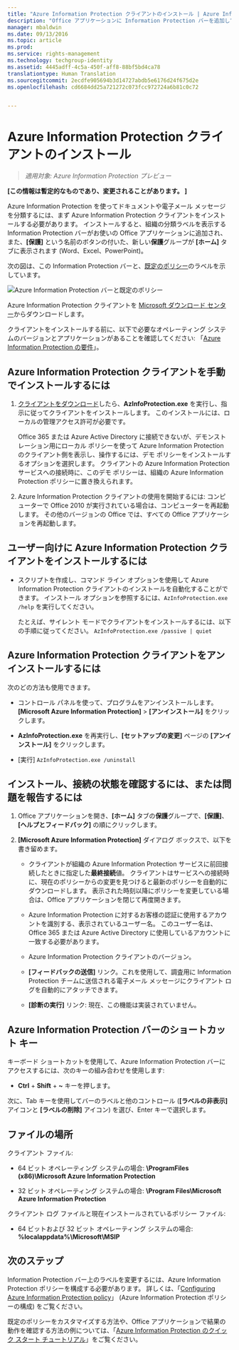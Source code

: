 ```yaml
---
title: "Azure Information Protection クライアントのインストール | Azure Information Protection"
description: "Office アプリケーションに Information Protection バーを追加して、ドキュメントや電子メールに分類ラベルを選択できるようにするクライアントのインストール手順です。"
manager: mbaldwin
ms.date: 09/13/2016
ms.topic: article
ms.prod: 
ms.service: rights-management
ms.technology: techgroup-identity
ms.assetid: 4445adff-4c5a-450f-aff8-88bf5bd4ca78
translationtype: Human Translation
ms.sourcegitcommit: 2ecdfe905694b3d14727abdb5e6176d24f675d2e
ms.openlocfilehash: cd6684dd25a721272c073fcc972724a6b81c0c72


---
```


# Azure Information Protection クライアントのインストール

>*適用対象: Azure Information Protection プレビュー*

**[この情報は暫定的なものであり、変更されることがあります。 ]**

Azure Information Protection を使ってドキュメントや電子メール メッセージを分類するには、まず Azure Information Protection クライアントをインストールする必要があります。 インストールすると、組織の分類ラベルを表示する Information Protection バーがお使いの Office アプリケーションに追加され、また、**[保護]** という名前のボタンの付いた、新しい**保護**グループが **[ホーム]** タブに表示されます (Word、Excel、PowerPoint)。

次の図は、この Information Protection バーと、[既定のポリシー](configure-policy-default.md)のラベルを示しています。

![Azure Information Protection バーと既定のポリシー](../media/info-protect-bar-default.png)

Azure Information Protection クライアントを [Microsoft ダウンロード センター](https://www.microsoft.com/en-us/download/details.aspx?id=53018)からダウンロードします。

クライアントをインストールする前に、以下で必要なオペレーティング システムのバージョンとアプリケーションがあることを確認してください: 「[Azure Information Protection の要件](requirements-azure-infoprotect.md)」。


## Azure Information Protection クライアントを手動でインストールするには

1. [クライアントをダウンロード](https://www.microsoft.com/en-us/download/details.aspx?id=53018)したら、**AzInfoProtection.exe** を実行し、指示に従ってクライアントをインストールします。 このインストールには、ローカルの管理アクセス許可が必要です。

    Office 365 または Azure Active Directory に接続できないが、デモンストレーション用にローカル ポリシーを使って Azure Information Protection のクライアント側を表示し、操作するには、デモ ポリシーをインストールするオプションを選択します。 クライアントの Azure Information Protection サービスへの接続時に、このデモ ポリシーは、組織の Azure Information Protection ポリシーに置き換えられます。 

2. Azure Information Protection クライアントの使用を開始するには: コンピューターで Office 2010 が実行されている場合は、コンピューターを再起動します。 その他のバージョンの Office では、すべての Office アプリケーションを再起動します。

## ユーザー向けに Azure Information Protection クライアントをインストールするには

- スクリプトを作成し、コマンド ライン オプションを使用して Azure Information Protection クライアントのインストールを自動化することができます。 インストール オプションを参照するには、`AzInfoProtection.exe /help` を実行してください。

    たとえば、サイレント モードでクライアントをインストールするには、以下の手順に従ってください。 `AzInfoProtection.exe /passive | quiet`


## Azure Information Protection クライアントをアンインストールするには

次のどの方法も使用できます。

- コントロール パネルを使って、プログラムをアンインストールします。**[Microsoft Azure Information Protection]**  >  **[アンインストール]** をクリックします。

- **AzInfoProtection.exe** を再実行し、**[セットアップの変更]** ページの **[アンインストール]** をクリックします。 

- [実行] `AzInfoProtection.exe /uninstall`


## インストール、接続の状態を確認するには、または問題を報告するには

1. Office アプリケーションを開き、**[ホーム]** タブの**保護**グループで、**[保護]**、**[ヘルプとフィードバック]** の順にクリックします。

2. **[Microsoft Azure Information Protection]** ダイアログ ボックスで、以下を書き留めます。

    - クライアントが組織の Azure Information Protection サービスに前回接続したときに指定した**最終接続**値。 クライアントはサービスへの接続時に、現在のポリシーからの変更を見つけると最新のポリシーを自動的にダウンロードします。 表示された時刻以降にポリシーを変更している場合は、Office アプリケーションを閉じて再度開きます。

    - Azure Information Protection に対するお客様の認証に使用するアカウントを識別する、表示されているユーザー名。 このユーザー名は、Office 365 または Azure Active Directory に使用しているアカウントに一致する必要があります。

    - Azure Information Protection クライアントのバージョン。

    - **[フィードバックの送信]** リンク。これを使用して、調査用に Information Protection チームに送信される電子メール メッセージにクライアント ログを自動的にアタッチできます。

    - **[診断の実行]** リンク: 現在、この機能は実装されていません。

## Azure Information Protection バーのショートカット キー

キーボード ショートカットを使用して、Azure Information Protection バーにアクセスするには、次のキーの組み合わせを使用します:

- **Ctrl** + **Shift** + **~** キーを押します。 

次に、Tab キーを使用してバーのラベルと他のコントロール (**[ラベルの非表示]** アイコンと **[ラベルの削除]** アイコン) を選び、Enter キーで選択します。


## ファイルの場所

クライアント ファイル:   

- 64 ビット オペレーティング システムの場合: **\ProgramFiles (x86)\Microsoft Azure Information Protection**

- 32 ビット オペレーティング システムの場合: **\Program Files\Microsoft Azure Information Protection**

クライアント ログ ファイルと現在インストールされているポリシー ファイル:

- 64 ビットおよび 32 ビット オペレーティング システムの場合: **%localappdata%\Microsoft\MSIP**


## 次のステップ

Information Protection バー上のラベルを変更するには、Azure Information Protection ポリシーを構成する必要があります。 詳しくは、「[Configuring Azure Information Protection policy](configure-policy.md)」 (Azure Information Protection ポリシーの構成) をご覧ください。

既定のポリシーをカスタマイズする方法や、Office アプリケーションで結果の動作を確認する方法の例については、「[Azure Information Protection のクイック スタート チュートリアル](infoprotect-quick-start-tutorial.md)」をご覧ください。 



<!--HONumber=Sep16_HO2-->


